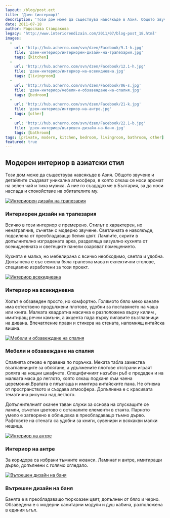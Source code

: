 ```yaml
---
layout: /blog/post.ect
title: 'Дзен (интериор)'
description: 'Този дом може да съществува навсякъде в Азия. Общото звучене и детайлите създават уникална атмосфера, в която сякаш се носи аромат на зелен чай и тиха музика. А ние го създадохме в България, за да носи наслада и спокойствие на обитателите му.'
date: 2011-07-18
author: Радослава Ставракова
legacy: 'http://www.interiorendizain.com/2011/07/blog-post_18.html'
images:
  -
    url: 'http://hub.acherno.com/svn/dzen/Facebook/9.1-h.jpg'
    file: 'дзен-интериор/интериорен-дизайн-на-трапезария.jpg'
    tags: [kitchen]
  -
    url: 'http://hub.acherno.com/svn/dzen/Facebook/12.1-h.jpg'
    file: 'дзен-интериор/интериор-на-всекидневна.jpg'
    tags: [livingroom]
  -
    url: 'http://hub.acherno.com/svn/dzen/Facebook/06-s.jpg'
    file: 'дзен-интериор/мебели-и-обзавеждане-на-спалня.jpg'
    tags: [bedroom]
  -
    url: 'http://hub.acherno.com/svn/dzen/Facebook/21-k.jpg'
    file: 'дзен-интериор/интериор-на-антре.jpg'
    tags: [other]
  -
    url: 'http://hub.acherno.com/svn/dzen/Facebook/22.1-b.jpg'
    file: 'дзен-интериор/вътрешен-дизайн-на-баня.jpg'
    tags: [bathroom]
tags: [private, modern, kitchen, bedroom, livingroom, bathroom, other]
featured: true
---
```

## Модерен **интериор** в **азиатски стил**
Този дом може да съществува навсякъде в Азия. Общото звучене и детайлите създават уникална атмосфера, в която сякаш се носи аромат на зелен чай и тиха музика. А ние го създадохме в България, за да носи наслада и спокойствие на обитателите му.

[![Интериорен дизайн на трапезария](дзен-интериор/интериорен-дизайн-на-трапезария.jpg)](http://acherno.bg/интериорен-дизайн/апартамент/дзен/интериор.html)
### Интериорен дизайн на **трапезария**

Всичко в този интериор е премерено. Стилът е характерен, но ненатрапчив, съчетан с модерно звучене. Светлината е навсякъде, подсилена от преобладаващо белия цвят. Лампите, скрити в допълнително изградената арка, разделяща визуално кухнята от всекидневната и светещите панели озаряват помещението.

Кухнята е малка, но мебелирана с всичко необходимо, светла и удобна. Допълнена е със семпла бяла трапезна маса и еклектични столове, специално изработени за този проект.

[![Интериор всекидневна](дзен-интериор/интериор-на-всекидневна.jpg)](http://acherno.bg/интериорен-дизайн/апартамент/дзен/интериор.html)
### Интериор на **всекидневна**

Холът е обзаведен просто, но комфортно. Голямото бяло меко канапе има естествено продължени плотове, удобни за поставянето на чаша или книга. Малката квадратна масичка е разположена върху килим , имитиращ речни камъни, а акцента пада върху лилавите възглавници на дивана. Впечатление прави и стикера на стената, напомнящ китайска вишна.

[![Мебели и обзавеждане на спалня](дзен-интериор/мебели-и-обзавеждане-на-спалня.jpg)](http://acherno.bg/интериорен-дизайн/апартамент/дзен/интериор.html)
### Мебели и обзавеждане на **спалня**

Спалнята отново е правена по поръчка. Меката табла замества възглавниците за облягане, а удължените плотове отстрани играят ролята на нощни шкафчета. Специфичният назъбен ръб е предаден и на малката маса до леглото, която сякаш подканя към чаена церемония.Вратата е плъзгаща и имитира китайските пана. Не отнема от пространството и създава атмосфера. Допълнена е с красивата тематична рисунка над леглото.

Допълнителният окачен таван служи за основа на спускащите се лампи, съчетан цветово с останалите елементи в стаята. Парното умело е затворено в облицовка в преобладаващо тъмно дърво. Рафтовете на стената са удобни за книги, сувенири и всякакви малки нещица.

[![Интериор на антре](дзен-интериор/интериор-на-антре.jpg)](http://acherno.bg/интериорен-дизайн/апартамент/дзен/интериор.html)
### Интериор на **антре**

За коридора са избрани тъмните нюанси. Ламинат и антре, имитиращи дърво, допълнени с голямо огледало.

[![Вътрешен дизайн на баня](дзен-интериор/вътрешен-дизайн-на-баня.jpg)](http://acherno.bg/интериорен-дизайн/апартамент/дзен/интериор.html)
### Вътрешен дизайн на **баня**

Банята е в преобладаващо тюркоазен цвят, допълнен от бяло и черно. Обзаведена е с модерни санитарни модули и душ кабина, разположена в единия ъгъл.